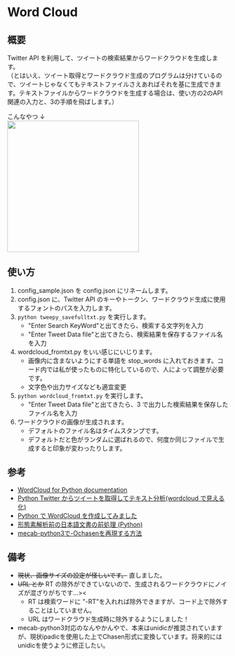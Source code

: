 # Word Cloud

## 概要

Twitter API を利用して、ツイートの検索結果からワードクラウドを生成します。  
（とはいえ、ツイート取得とワードクラウド生成のプログラムは分けているので、ツイートじゃなくてもテキストファイルさえあればそれを基に生成できます。テキストファイルからワードクラウドを生成する場合は、使い方の2のAPI関連の入力と、3の手順を飛ばします。）

こんなやつ ↓  
<img src="https://user-images.githubusercontent.com/27045715/75446511-e6388e80-59aa-11ea-9d35-42d17222f539.png" width="300px">

## 使い方

1. config_sample.json を config.json にリネームします。
2. config.json に、Twitter API のキーやトークン、ワードクラウド生成に使用するフォントのパスを入力します。
3. `python tweepy_savefulltxt.py` を実行します。
   - "Enter Search KeyWord"と出てきたら、検索する文字列を入力
   - "Enter Tweet Data file"と出てきたら、検索結果を保存するファイル名を入力
4. wordcloud_fromtxt.py をいい感じにいじります。
   - 画像内に含まないようにする単語を stop_words に入れておきます。コード内では私が使ったものに特化しているので、人によって調整が必要です。
   - 文字色や出力サイズなども適宜変更
5. `python wordcloud_fromtxt.py` を実行します。
   - "Enter Tweet Data file"と出てきたら、3 で出力した検索結果を保存したファイル名を入力
6. ワードクラウドの画像が生成されます。
   - デフォルトのファイル名はタイムスタンプです。
   - デフォルトだと色がランダムに選ばれるので、何度か同じファイルで生成すると印象が変わったりします。

## 参考

- [WordCloud for Python documentation](http://amueller.github.io/word_cloud/index.html)
- [Python Twitter からツイートを取得してテキスト分析(wordcloud で見える化)](https://qiita.com/kngsym2018/items/3719f8da1f129793257c)
- [Python で WordCloud を作成してみました](https://mmtomitomimm.blogspot.com/2018/12/word-cloud.html)
- [形態素解析前の日本語文書の前処理 (Python)](https://ohke.hateblo.jp/entry/2019/02/09/141500)
- [mecab-python3で-Ochasenを再現する方法](https://gist.github.com/polm/b305d500df28f190e346d50447682ec6)

## 備考

- ~~現状、画像サイズの設定が怪しいです。~~ 直しました。
- ~~URL とか~~ RT の除外ができていないので、生成されるワードクラウドにノイズが混ざりがちです…><
  - RT は検索ワードに "-RT"を入れれば除外できますが、コード上で除外することはしていません。
  - URL はワードクラウド生成時に除外するようにしました！
- mecab-python3対応のなんやかんやで、本来はunidicが推奨されていますが、現状ipadicを使用した上でChasen形式に変換しています。将来的にはunidicを使うように修正したい。